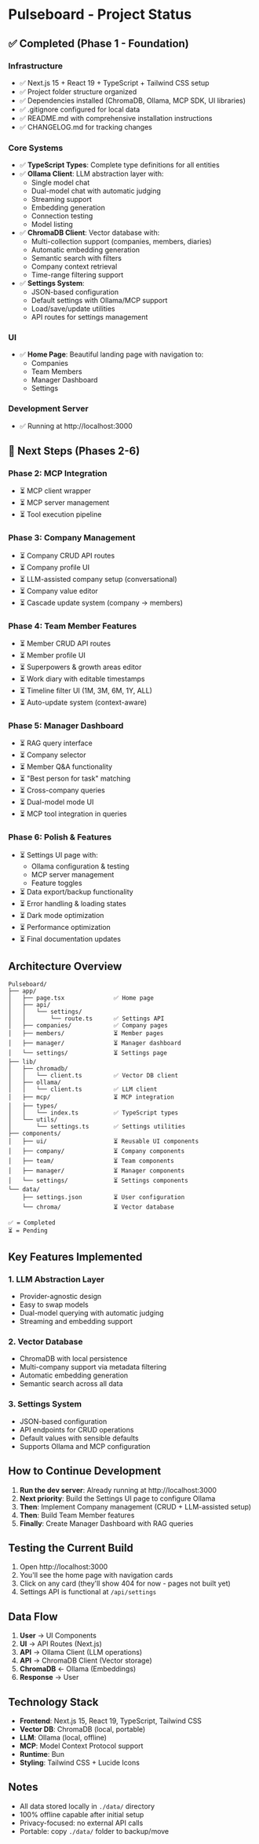 # Pulseboard - Project Status

## ✅ Completed (Phase 1 - Foundation)

### Infrastructure
- ✅ Next.js 15 + React 19 + TypeScript + Tailwind CSS setup
- ✅ Project folder structure organized
- ✅ Dependencies installed (ChromaDB, Ollama, MCP SDK, UI libraries)
- ✅ .gitignore configured for local data
- ✅ README.md with comprehensive installation instructions
- ✅ CHANGELOG.md for tracking changes

### Core Systems
- ✅ **TypeScript Types**: Complete type definitions for all entities
- ✅ **Ollama Client**: LLM abstraction layer with:
  - Single model chat
  - Dual-model chat with automatic judging
  - Streaming support
  - Embedding generation
  - Connection testing
  - Model listing
- ✅ **ChromaDB Client**: Vector database with:
  - Multi-collection support (companies, members, diaries)
  - Automatic embedding generation
  - Semantic search with filters
  - Company context retrieval
  - Time-range filtering support
- ✅ **Settings System**:
  - JSON-based configuration
  - Default settings with Ollama/MCP support
  - Load/save/update utilities
  - API routes for settings management

### UI
- ✅ **Home Page**: Beautiful landing page with navigation to:
  - Companies
  - Team Members
  - Manager Dashboard
  - Settings

### Development Server
- ✅ Running at http://localhost:3000

## 🚧 Next Steps (Phases 2-6)

### Phase 2: MCP Integration
- ⏳ MCP client wrapper
- ⏳ MCP server management
- ⏳ Tool execution pipeline

### Phase 3: Company Management
- ⏳ Company CRUD API routes
- ⏳ Company profile UI
- ⏳ LLM-assisted company setup (conversational)
- ⏳ Company value editor
- ⏳ Cascade update system (company → members)

### Phase 4: Team Member Features
- ⏳ Member CRUD API routes
- ⏳ Member profile UI
- ⏳ Superpowers & growth areas editor
- ⏳ Work diary with editable timestamps
- ⏳ Timeline filter UI (1M, 3M, 6M, 1Y, ALL)
- ⏳ Auto-update system (context-aware)

### Phase 5: Manager Dashboard
- ⏳ RAG query interface
- ⏳ Company selector
- ⏳ Member Q&A functionality
- ⏳ "Best person for task" matching
- ⏳ Cross-company queries
- ⏳ Dual-model mode UI
- ⏳ MCP tool integration in queries

### Phase 6: Polish & Features
- ⏳ Settings UI page with:
  - Ollama configuration & testing
  - MCP server management
  - Feature toggles
- ⏳ Data export/backup functionality
- ⏳ Error handling & loading states
- ⏳ Dark mode optimization
- ⏳ Performance optimization
- ⏳ Final documentation updates

## Architecture Overview

```
Pulseboard/
├── app/
│   ├── page.tsx              ✅ Home page
│   ├── api/
│   │   └── settings/
│   │       └── route.ts      ✅ Settings API
│   ├── companies/            ✅ Company pages
│   ├── members/              ⏳ Member pages
│   ├── manager/              ⏳ Manager dashboard
│   └── settings/             ⏳ Settings page
├── lib/
│   ├── chromadb/
│   │   └── client.ts         ✅ Vector DB client
│   ├── ollama/
│   │   └── client.ts         ✅ LLM client
│   ├── mcp/                  ⏳ MCP integration
│   ├── types/
│   │   └── index.ts          ✅ TypeScript types
│   └── utils/
│       └── settings.ts       ✅ Settings utilities
├── components/
│   ├── ui/                   ⏳ Reusable UI components
│   ├── company/              ⏳ Company components
│   ├── team/                 ⏳ Team components
│   ├── manager/              ⏳ Manager components
│   └── settings/             ⏳ Settings components
└── data/
    ├── settings.json         ⏳ User configuration
    └── chroma/               ⏳ Vector database

✅ = Completed
⏳ = Pending
```

## Key Features Implemented

### 1. LLM Abstraction Layer
- Provider-agnostic design
- Easy to swap models
- Dual-model querying with automatic judging
- Streaming and embedding support

### 2. Vector Database
- ChromaDB with local persistence
- Multi-company support via metadata filtering
- Automatic embedding generation
- Semantic search across all data

### 3. Settings System
- JSON-based configuration
- API endpoints for CRUD operations
- Default values with sensible defaults
- Supports Ollama and MCP configuration

## How to Continue Development

1. **Run the dev server**: Already running at http://localhost:3000
2. **Next priority**: Build the Settings UI page to configure Ollama
3. **Then**: Implement Company management (CRUD + LLM-assisted setup)
4. **Then**: Build Team Member features
5. **Finally**: Create Manager Dashboard with RAG queries

## Testing the Current Build

1. Open http://localhost:3000
2. You'll see the home page with navigation cards
3. Click on any card (they'll show 404 for now - pages not built yet)
4. Settings API is functional at `/api/settings`

## Data Flow

1. **User** → UI Components
2. **UI** → API Routes (Next.js)
3. **API** → Ollama Client (LLM operations)
4. **API** → ChromaDB Client (Vector storage)
5. **ChromaDB** ← Ollama (Embeddings)
6. **Response** → User

## Technology Stack

- **Frontend**: Next.js 15, React 19, TypeScript, Tailwind CSS
- **Vector DB**: ChromaDB (local, portable)
- **LLM**: Ollama (local, offline)
- **MCP**: Model Context Protocol support
- **Runtime**: Bun
- **Styling**: Tailwind CSS + Lucide Icons

## Notes

- All data stored locally in `./data/` directory
- 100% offline capable after initial setup
- Privacy-focused: no external API calls
- Portable: copy `./data/` folder to backup/move
